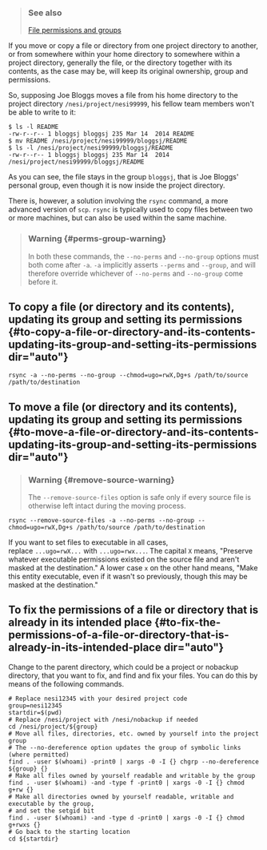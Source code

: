 > ### See also
>
> [File permissions and
> groups](https://support.nesi.org.nz/hc/en-gb/articles/360000205435)

If you move or copy a file or directory from one project directory to
another, or from somewhere within your home directory to somewhere
within a project directory, generally the file, or the directory
together with its contents, as the case may be, will keep its original
ownership, group and permissions.

So, supposing Joe Bloggs moves a file from his home directory to the
project directory `/nesi/project/nesi99999`, his fellow team members
won\'t be able to write to it:

    $ ls -l README
    -rw-r--r-- 1 bloggsj bloggsj 235 Mar 14  2014 README
    $ mv README /nesi/project/nesi99999/bloggsj/README
    $ ls -l /nesi/project/nesi99999/bloggsj/README
    -rw-r--r-- 1 bloggsj bloggsj 235 Mar 14  2014 /nesi/project/nesi99999/bloggsj/README

As you can see, the file stays in the group `bloggsj`, that is Joe
Bloggs\' personal group, even though it is now inside the project
directory.

There is, however, a solution involving the `rsync` command, a more
advanced version of `scp`. `rsync` is typically used to copy files
between two or more machines, but can also be used within the same
machine.

> ### Warning {#perms-group-warning}
>
> In both these commands, the `--no-perms` and `--no-group` options must
> both come after `-a`. `-a` implicitly asserts `--perms` and `--group`,
> and will therefore override whichever
> of `--no-perms` and `--no-group` come before it.

## To copy a file (or directory and its contents), updating its group and setting its permissions {#to-copy-a-file-or-directory-and-its-contents-updating-its-group-and-setting-its-permissions dir="auto"}

    rsync -a --no-perms --no-group --chmod=ugo=rwX,Dg+s /path/to/source /path/to/destination

## To move a file (or directory and its contents), updating its group and setting its permissions {#to-move-a-file-or-directory-and-its-contents-updating-its-group-and-setting-its-permissions dir="auto"}

> ### Warning {#remove-source-warning}
>
> The `--remove-source-files` option is safe only if every source file
> is otherwise left intact during the moving process.

    rsync --remove-source-files -a --no-perms --no-group --chmod=ugo=rwX,Dg+s /path/to/source /path/to/destination

If you want to set files to executable in all cases,
replace `...ugo=rwX...` with `...ugo=rwx...`. The capital `X` means,
\"Preserve whatever executable permissions existed on the source file
and aren\'t masked at the destination.\" A lower case `x` on the other
hand means, \"Make this entity executable, even if it wasn\'t so
previously, though this may be masked at the destination.\"

## To fix the permissions of a file or directory that is already in its intended place {#to-fix-the-permissions-of-a-file-or-directory-that-is-already-in-its-intended-place dir="auto"}

Change to the parent directory, which could be a project or nobackup
directory, that you want to fix, and find and fix your files. You can do
this by means of the following commands.

    # Replace nesi12345 with your desired project code
    group=nesi12345
    startdir=$(pwd)
    # Replace /nesi/project with /nesi/nobackup if needed
    cd /nesi/project/${group}
    # Move all files, directories, etc. owned by yourself into the project group
    # The --no-dereference option updates the group of symbolic links (where permitted)
    find . -user $(whoami) -print0 | xargs -0 -I {} chgrp --no-dereference ${group} {}
    # Make all files owned by yourself readable and writable by the group
    find . -user $(whoami) -and -type f -print0 | xargs -0 -I {} chmod g+rw {}
    # Make all directories owned by yourself readable, writable and executable by the group,
    # and set the setgid bit
    find . -user $(whoami) -and -type d -print0 | xargs -0 -I {} chmod g+rwxs {}
    # Go back to the starting location
    cd ${startdir}
